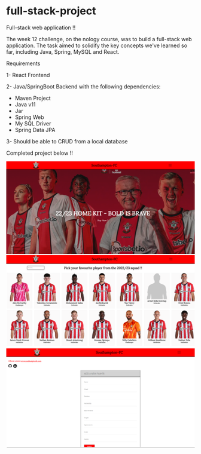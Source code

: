 # full-stack-project

Full-stack web application !!

The week 12 challenge, on the nology course, was to build a full-stack web application. 
The task aimed to solidify the key concepts we've learned so far, including Java, Spring, MySQL and React.

Requirements 

1- React Frontend

2- Java/SpringBoot Backend with the following dependencies:
  - Maven Project 
  - Java v11 
  - Jar 
  - Spring Web 
  - My SQL Driver 
  - Spring Data JPA
  
 3- Should be able to CRUD from a local database
 

Completed project below !!

<img src="southampton-fc-frontend/src/assets/images/full-stack-home.png"/>
<img src="southampton-fc-frontend/src/assets/images/full-stack-playerCards.png"/>
<img src="southampton-fc-frontend/src/assets/images/full-stack-add-card.png"/>

